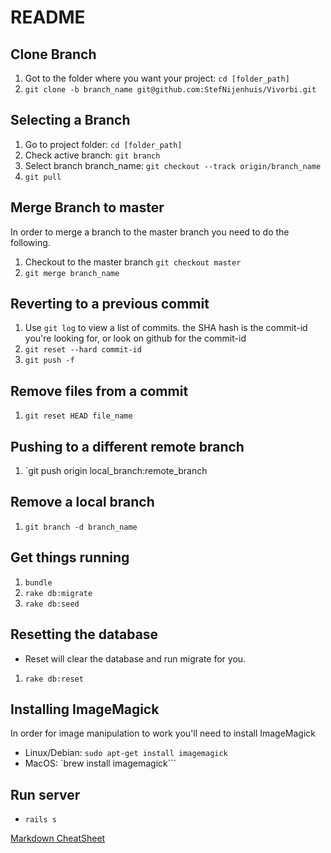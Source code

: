 # README

## Clone Branch
1. Got to the folder where you want your project: `cd [folder_path]`
2. `git clone -b branch_name git@github.com:StefNijenhuis/Vivorbi.git`

## Selecting a Branch
1. Go to project folder: `cd [folder_path]`
2. Check active branch: `git branch`
3. Select branch branch_name: `git checkout --track origin/branch_name`
4. `git pull`

## Merge Branch to master
In order to merge a branch to the master branch you need to do the following.  
1. Checkout to the master branch `git checkout master`  
2. `git merge branch_name`

## Reverting to a previous commit
1. Use `git log` to view a list of commits. the SHA hash is the commit-id you're looking for, or look on github for the commit-id
2. `git reset --hard commit-id`
3. `git push -f`

## Remove files from a commit
1. `git reset HEAD file_name`

## Pushing to a different remote branch
1. `git push origin local_branch:remote_branch

## Remove a local branch
1. `git branch -d branch_name`

## Get things running
1. `bundle`
2. `rake db:migrate`
3. `rake db:seed`

## Resetting the database
* Reset will clear the database and run migrate for you.
1. `rake db:reset`

## Installing ImageMagick
In order for image manipulation to work you'll need to install ImageMagick
* Linux/Debian: `sudo apt-get install imagemagick`
* MacOS: `brew install imagemagick```

## Run server
* `rails s`

[Markdown CheatSheet](https://github.com/adam-p/markdown-here/wiki/Markdown-Cheatsheet)
